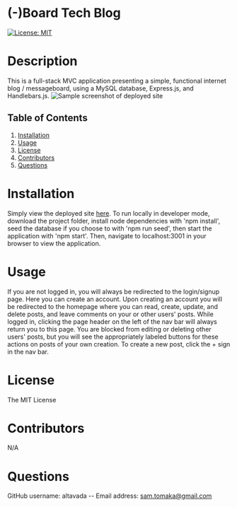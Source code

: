 # (-)Board Tech Blog
[![License: MIT](https://img.shields.io/badge/License-MIT-yellow.svg)](https://opensource.org/licenses/MIT)
# Description
This is a full-stack MVC application presenting a simple, functional internet blog / messageboard, using a MySQL database, Express.js, and Handlebars.js.
![Sample screenshot of deployed site](./img/sample.png)
## Table of Contents
1. [Installation](#installation)
2. [Usage](#usage)
3. [License](#license)
4. [Contributors](#contributors)
5. [Questions](#questions)
# Installation
Simply view the deployed site [here](https://fierce-refuge-87554.herokuapp.com/). To run locally in developer mode, download the project folder, install node dependencies with 'npm install', seed the database if you choose to with 'npm run seed', then start the application with 'npm start'. Then, navigate to localhost:3001 in your browser to view the application.
# Usage
If you are not logged in, you will always be redirected to the login/signup page. Here you can create an account. Upon creating an account you will be redirected to the homepage where you can read, create, update, and delete posts, and leave comments on your or other users' posts. While logged in, clicking the page header on the left of the nav bar will always return you to this page. You are blocked from editing or deleting other users' posts, but you will see the appropriately labeled buttons for these actions on posts of your own creation. To create a new post, click the + sign in the nav bar.
# License
The MIT License
# Contributors
N/A
# Questions
GitHub username: altavada -- Email address: sam.tomaka@gmail.com